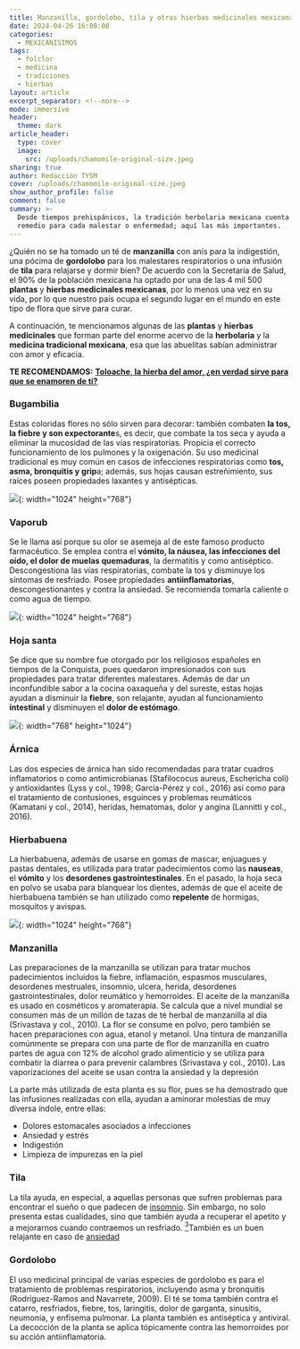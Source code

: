 ```yaml
---
title: Manzanilla, gordolobo, tila y otras hierbas medicinales mexicanas
date: 2024-04-26 16:00:00
categories:
  - MEXICANISIMOS
tags:
  - folclor
  - medicina
  - tradiciones
  - hierbas
layout: article
excerpt_separator: <!--more-->
mode: immersive
header:
  theme: dark
article_header:
  type: cover
  image:
    src: /uploads/chamomile-original-size.jpeg
sharing: true
author: Redacción TYSM
cover: /uploads/chamomile-original-size.jpeg
show_author_profile: false
comment: false
summary: >-
  Desde tiempos prehispánicos, la tradición herbolaria mexicana cuenta con un
  remedio para cada malestar o enfermedad; aquí las más importantes.
---
```

¿Quién no se ha tomado un té de **manzanilla** con anís para la indigestión, una pócima de **gordolobo** para los malestares respiratorios o una infusión de **tila** para relajarse y dormir bien? De acuerdo con la Secretaría de Salud, el 90% de la población mexicana ha optado por una de las 4 mil 500 **plantas** y **hierbas medicinales mexicanas**, por lo menos una vez en su vida, por lo que nuestro país ocupa el segundo lugar en el mundo en este tipo de flora que sirve para curar.

A continuación, te mencionamos algunas de las **plantas** y **hierbas** **medicinales** que forman parte del enorme acervo de la **herbolaria** y la **medicina tradicional mexicana**, esa que las abuelitas sabían administrar con amor y eficacia.

**TE RECOMENDAMOS:** [**Toloache, la hierba del amor, ¿en verdad sirve para que se enamoren de ti?**](https://blog.tonoysumariachi.com/mexicanisimos/2022/08/18/toloache-la-hierba-del-amor-en-verdad-sirve-para-que-se-enamoren-de-ti.html)

### Bugambilia

Estas coloridas flores no sólo sirven para decorar: también combaten **la tos, la fiebre y son expectorante**s, es decir, que combate la tos seca y ayuda a eliminar la mucosidad de las vías respiratorias. Propicia el correcto funcionamiento de los pulmones y la oxigenación. Su uso medicinal tradicional es muy común en casos de infecciones respiratorias como **tos, asma, bronquitis y grip**a; además, sus hojas causan estreñimiento, sus raíces poseen propiedades laxantes y antisépticas.

![](https://upload.wikimedia.org/wikipedia/commons/thumb/5/53/Pink_paperflowers_%28Bougainvillea_glabra%29.jpg/1024px-Pink_paperflowers_%28Bougainvillea_glabra%29.jpg){: width="1024" height="768"}

### Vaporub

Se le llama así porque su olor se asemeja al de este famoso producto farmacéutico. Se emplea contra el **vómito, la náusea, las infecciones del oído, el dolor de muelas quemaduras**, la dermatitis y como antiséptico. Descongestiona las vías respiratorias, combate la tos  y disminuye los síntomas de resfriado. Posee propiedades **antiinflamatorias**, descongestionantes y contra la ansiedad. Se recomienda tomarla caliente o como agua de tiempo.

![](https://upload.wikimedia.org/wikipedia/commons/thumb/8/83/VaporubAcuexcomatl.JPG/1024px-VaporubAcuexcomatl.JPG){: width="1024" height="768"}

### Hoja santa

Se dice que su nombre fue otorgado por los religiosos españoles en tiempos de la Conquista, pues quedaron impresionados con sus propiedades para tratar diferentes malestares. Además de dar un inconfundible sabor a la cocina oaxaqueña y del sureste, estas hojas ayudan a disminuir la **fiebre**, son relajante, ayudan al  funcionamiento **intestinal** y disminuyen el **dolor de estómago**.

![](https://upload.wikimedia.org/wikipedia/commons/0/00/Piper_auritum_0zz.jpg){: width="768" height="1024"}

### Árnica

Las dos especies de árnica han sido recomendadas para tratar cuadros inflamatorios o como antimicrobianas (Stafilococus aureus, Eschericha coli) y antioxidantes (Lyss y col., 1998; García-Pérez y col., 2016) así como para el tratamiento de contusiones, esguinces y problemas reumáticos (Kamatani y col., 2014), heridas, hematomas, dolor y angina (Lannitti y col., 2016).

### Hierbabuena

La hierbabuena, además de usarse en gomas de mascar, enjuagues y pastas dentales, es utilizada para tratar padecimientos como las **nauseas**, el **vómito** y los **desordenes gastrointestinales**. En el pasado, la hoja seca en polvo se usaba para blanquear los dientes, además de que el aceite de hierbabuena también se han utilizado como **repelente** de hormigas, mosquitos y avispas.

![](https://upload.wikimedia.org/wikipedia/commons/5/51/Melissa_officinalis1.jpg){: width="1024" height="768"}

### Manzanilla

Las preparaciones de la manzanilla se utilizan para tratar muchos padecimientos incluidos la fiebre, inflamación, espasmos musculares, desordenes mestruales, insomnio, ulcera, herida, desordenes gastrointestinales, dolor reumático y hemorroides. El aceite de la manzanilla es usado en cosméticos y aromaterapia. Se calcula que a nivel mundial se consumen más de un millón de tazas de té herbal de manzanilla al día (Srivastava y col., 2010). La flor se consume en polvo, pero también se hacen preparaciones con agua, etanol y metanol. Una tintura de manzanilla comúnmente se prepara con una parte de flor de manzanilla en cuatro partes de agua con 12% de alcohol grado alimenticio y se utiliza para combatir la diarrea o para prevenir calambres (Srivastava y col., 2010). Las vaporizaciones del aceite se usan contra la ansiedad y la depresión

La parte más utilizada de esta planta es su flor, pues se ha demostrado que las infusiones realizadas con ella, ayudan a aminorar molestias de muy diversa índole, entre ellas:

* Dolores estomacales asociados a infecciones
* Ansiedad y estrés
* Indigestión
* Limpieza de impurezas en la piel

### Tila

La tila ayuda, en especial, a aquellas personas que sufren problemas para encontrar el sueño o que padecen de [insomnio](https://es.wikipedia.org/wiki/Insomnio "Insomnio"). Sin embargo, no solo presenta estas cualidades, sino que también ayuda a recuperar el apetito y a mejorarnos cuando contraemos un resfriado. [<sup>3</sup>](https://es.wikipedia.org/wiki/Tila#cite_note-3)​ También es un buen relajante en caso de [ansiedad](https://es.wikipedia.org/wiki/Ansiedad "Ansiedad")

### Gordolobo

El uso medicinal principal de varias especies de gordolobo es para el tratamiento de problemas respiratorios, incluyendo asma y bronquitis (Rodríguez-Ramos and Navarrete, 2009). El té se toma también contra el catarro, resfriados, fiebre, tos, laringitis, dolor de garganta, sinusitis, neumonía, y enfisema pulmonar. La planta también es antiséptica y antiviral. La decocción de la planta se aplica tópicamente contra las hemorroides por su acción antiinflamatoria.

&nbsp;